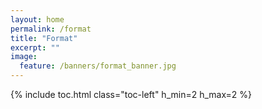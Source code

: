 ```yaml
---
layout: home
permalink: /format
title: "Format"
excerpt: ""
image:
  feature: /banners/format_banner.jpg
---
```

{% include toc.html class="toc-left" h_min=2 h_max=2 %}
